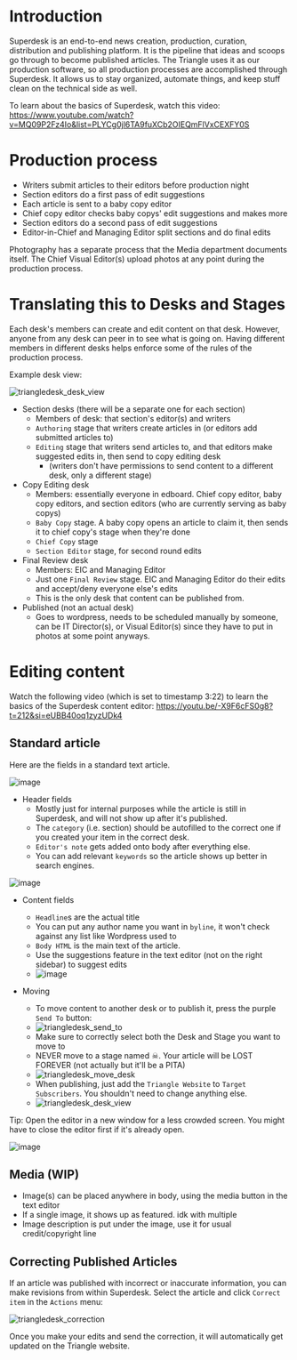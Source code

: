 # Introduction
Superdesk is an end-to-end news creation, production, curation, distribution and publishing platform. It is the pipeline that ideas and scoops go through to become published articles. The Triangle uses it as our production software, so all production processes are accomplished through Superdesk. It allows us to stay organized, automate things, and keep stuff clean on the technical side as well.

To learn about the basics of Superdesk, watch this video: https://www.youtube.com/watch?v=MQ09P2Fz4Io&list=PLYCg0jl6TA9fuXCb2OIEQmFlVxCEXFY0S

# Production process
- Writers submit articles to their editors before production night
- Section editors do a first pass of edit suggestions
- Each article is sent to a baby copy editor
- Chief copy editor checks baby copys' edit suggestions and makes more
- Section editors do a second pass of edit suggestions
- Editor-in-Chief and Managing Editor split sections and do final edits

Photography has a separate process that the Media department documents itself. The Chief Visual Editor(s) upload photos at any point during the production process.

# Translating this to Desks and Stages
Each desk's members can create and edit content on that desk. However, anyone from any desk can peer in to see what is going on. Having different members in different desks helps enforce some of the rules of the production process.

Example desk view:

![triangledesk_desk_view](https://github.com/DrexelTriangle/triangledesk/assets/35565054/a43f9802-0c13-4ab8-b948-dcc22f8ef8df)
- Section desks (there will be a separate one for each section)
  - Members of desk: that section's editor(s) and writers
  - `Authoring` stage that writers create articles in (or editors add submitted articles to)
  - `Editing` stage that writers send articles to, and that editors make suggested edits in, then send to copy editing desk
    - (writers don't have permissions to send content to a different desk, only a different stage)
- Copy Editing desk
  - Members: essentially everyone in edboard. Chief copy editor, baby copy editors, and section editors (who are currently serving as baby copys)
  - `Baby Copy` stage. A baby copy opens an article to claim it, then sends it to chief copy's stage when they're done
  - `Chief Copy` stage
  - `Section Editor` stage, for second round edits
- Final Review desk
  - Members: EIC and Managing Editor
  - Just one `Final Review` stage. EIC and Managing Editor do their edits and accept/deny everyone else's edits
  - This is the only desk that content can be published from.
- Published (not an actual desk)
  - Goes to wordpress, needs to be scheduled manually by someone, can be IT Director(s), or Visual Editor(s) since they have to put in photos at some point anyways.
 
# Editing content
Watch the following video (which is set to timestamp 3:22) to learn the basics of the Superdesk content editor: https://youtu.be/-X9F6cFS0g8?t=212&si=eUBB40oq1zyzUDk4

## Standard article
Here are the fields in a standard text article.

![image](https://github.com/DrexelTriangle/triangledesk/assets/35565054/802a7267-0860-4061-a08b-d3f8fc46a97e)
- Header fields
  - Mostly just for internal purposes while the article is still in Superdesk, and will not show up after it's published.
  - The `category` (i.e. section) should be autofilled to the correct one if you created your item in the correct desk.
  - `Editor's note` gets added onto body after everything else.
  - You can add relevant `keywords` so the article shows up better in search engines.

![image](https://github.com/DrexelTriangle/triangledesk/assets/35565054/a1db12c4-6aca-469d-af6d-b41ed9d4af1c)
- Content fields
  - `Headline`s are the actual title
  - You can put any author name you want in `byline`, it won't check against any list like Wordpress used to
  - `Body HTML` is the main text of the article.
  - Use the suggestions feature in the text editor (not on the right sidebar) to suggest edits
  - ![image](https://github.com/DrexelTriangle/triangledesk/assets/35565054/03060f3b-1e7d-49fa-878a-69717bcd2afd)

- Moving
  - To move content to another desk or to publish it, press the purple `Send To` button:
  - ![triangledesk_send_to](https://github.com/DrexelTriangle/triangledesk/assets/35565054/755b051f-120d-4126-acd9-7a83c4e84fa4)
  - Make sure to correctly select both the Desk and Stage you want to move to
  - NEVER move to a stage named ☠. Your article will be LOST FOREVER (not actually but it'll be a PITA)
  - ![triangledesk_move_desk](https://github.com/DrexelTriangle/triangledesk/assets/35565054/d2b7729a-4820-4ed7-82e2-be80d3770447)
  - When publishing, just add the `Triangle Website` to `Target Subscribers`. You shouldn't need to change anything else.
  - ![triangledesk_desk_view](https://github.com/DrexelTriangle/triangledesk/assets/35565054/6a7322d5-72b0-4772-a099-c244fa0e023f)

Tip: Open the editor in a new window for a less crowded screen. You might have to close the editor first if it's already open.

![image](https://github.com/DrexelTriangle/triangledesk/assets/35565054/4a0d895c-17f6-4d53-b721-c456991a77b1)

## Media (WIP)
- Image(s) can be placed anywhere in body, using the media button in the text editor
- If a single image, it shows up as featured. idk with multiple
- Image description is put under the image, use it for usual credit/copyright line

## Correcting Published Articles
If an article was published with incorrect or inaccurate information, you can make revisions from within Superdesk. Select the article and click `Correct item` in the `Actions` menu:

![triangledesk_correction](https://github.com/DrexelTriangle/triangledesk/assets/35565054/20f41b45-7c25-4fce-bf56-be059fe72545)


Once you make your edits and send the correction, it will automatically get updated on the Triangle website.

